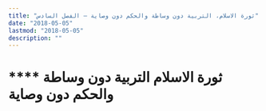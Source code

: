 ```yaml
---
title: "ثورة الاسلام، التربية دون وساطة والحكم دون وصاية – الفصل السادس"
date: "2018-05-05"
lastmod: "2018-05-05"
description: ""
---
```

# **** **ثورة الاسلام** التربية دون وساطة والحكم دون وصاية

###